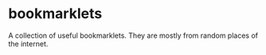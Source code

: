 # bookmarklets
A collection of useful bookmarklets. They are mostly from random places of the internet.
